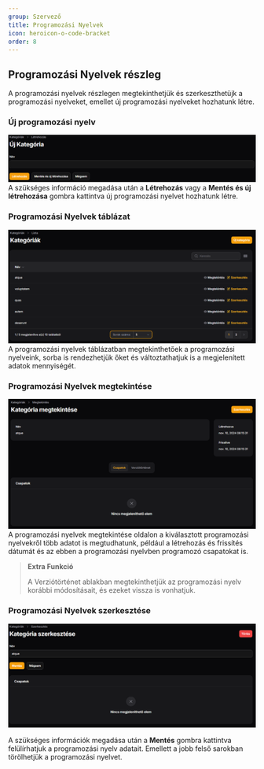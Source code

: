 ```yaml
---
group: Szervező
title: Programozási Nyelvek
icon: heroicon-o-code-bracket
order: 8
---
```


## Programozási Nyelvek részleg

A programozási nyelvek részlegen megtekinthetjük és szerkeszthetüjk a programozási nyelveket, emellet új programozási nyelveket hozhatunk létre.

### Új programozási nyelv

![my image](resources/img/organizer/new_category.png)
A szükséges információ megadása után a **Létrehozás** vagy a **Mentés és új létrehozása** gombra kattintva új programozási nyelvet hozhatunk létre.

### Programozási Nyelvek táblázat

![my image](resources/img/organizer/category_table.png)
A programozási nyelvek táblázatban megtekinthetőek a programozási nyelveink, sorba is rendezhetjük őket és változtathatjuk is a megjelenített adatok mennyiségét.

### Programozási Nyelvek megtekintése

![my image](resources/img/organizer/category_inspect.png)
A programozási nyelvek megtekintése oldalon a kiválasztott programozási nyelvekről több adatot is megtudhatunk, például a létrehozás és frissítés dátumát és az ebben a programozási nyelvben programozó csapatokat is.

> **Extra Funkció**
>
> A Verziótörténet ablakban megtekinthetjük az programozási nyelv korábbi módosításait, és ezeket vissza is vonhatjuk.

### Programozási Nyelvek szerkesztése

![my image](resources/img/organizer/edit_category.png)

A szükséges információk megadása után a **Mentés** gombra kattintva felülírhatjuk a programozási nyelv adatait.
Emellett a jobb felső sarokban törölhetjük a programozási nyelvet.
